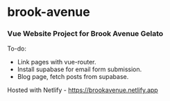 # brook-avenue

### Vue Website Project for Brook Avenue Gelato

To-do:
 - Link pages with vue-router.
 - Install supabase for email form submission.
 - Blog page, fetch posts from supabase.

Hosted with Netlify - https://brookavenue.netlify.app
